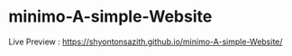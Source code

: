 # minimo-A-simple-Website

Live Preview : https://shyontonsazith.github.io/minimo-A-simple-Website/
